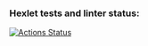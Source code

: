 ### Hexlet tests and linter status:
[![Actions Status](https://github.com/mariesukhova/frontend-project-11/workflows/hexlet-check/badge.svg)](https://github.com/mariesukhova/frontend-project-11/actions)